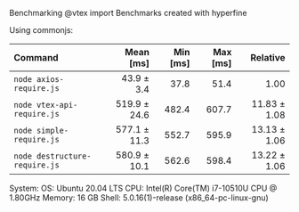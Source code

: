 Benchmarking @vtex import
Benchmarks created with hyperfine

Using commonjs:

| Command | Mean [ms] | Min [ms] | Max [ms] | Relative |
|:---|---:|---:|---:|---:|
| `node axios-require.js` | 43.9 ± 3.4 | 37.8 | 51.4 | 1.00 |
| `node vtex-api-require.js` | 519.9 ± 24.6 | 482.4 | 607.7 | 11.83 ± 1.08 |
| `node simple-require.js` | 577.1 ± 11.3 | 552.7 | 595.9 | 13.13 ± 1.06 |
| `node destructure-require.js` | 580.9 ± 10.1 | 562.6 | 598.4 | 13.22 ± 1.06 |


System:
OS: Ubuntu 20.04 LTS
CPU: Intel(R) Core(TM) i7-10510U CPU @ 1.80GHz
Memory: 16 GB
Shell: 5.0.16(1)-release (x86_64-pc-linux-gnu)